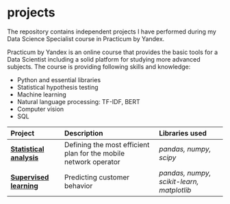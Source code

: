 # projects

The repository contains independent projects I have performed during my Data Science Specialist course in Practicum by Yandex.

Practicum by Yandex is an online course that provides the basic tools for a Data Scientist including a solid platform for studying more advanced subjects.
The course is providing following skills and knowledge:
- Python and essential libraries
- Statistical hypothesis testing
- Machine learning
- Natural language processing: TF-IDF, BERT
- Computer vision
- SQL

| Project | Description | Libraries used |
| :---------------------- | :---------------------- | :---------------------- |
| [<b>Statistical analysis</b>](https://github.com/julter-ds/practicum-projects/blob/main/Statistical%20analysis/Statistical_analysis.ipynb) | Defining the most efficient plan for the mobile network operator| *pandas, numpy, scipy* |
| [<b>Supervised learning</b>](https://github.com/julter-ds/practicum-projects/blob/main/Supervised%20learning/Supervised_learning.ipynb) | Predicting customer behavior| *pandas, numpy, scikit-learn, matplotlib* |
